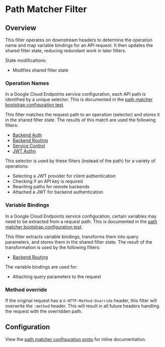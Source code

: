 # Path Matcher Filter

## Overview

This filter operates on downstream headers to determine the operation name and
map variable bindings for an API request.
It then updates the shared filter state, reducing redundant work in later filters.

State modifications:
- Modifies shared filter state

### Operation Names

In a Google Cloud Endpoints service configuration, each API path is identified by a unique selector.
This is documented in the [path matcher bootstrap configuration test](../../../../examples/testdata/README.md#path-matcherpath_matcher).

This filter matches the request path to an operation (selector) and stores it
in the shared filter state. The results of this match are used the following filters:

- [Backend Auth](../backend_auth/README.md)
- [Backend Routing](../backend_routing/README.md)
- [Service Control](../service_control/README.md)
- [JWT Authn](https://www.envoyproxy.io/docs/envoy/latest/intro/arch_overview/security/jwt_authn_filter)

This selector is used by these filters (instead of the path) for a variety of operations:

- Selecting a JWT provider for client authentication
- Checking if an API key is required
- Rewriting paths for remote backends
- Attached a JWT for backend authentication

### Variable Bindings

In a Google Cloud Endpoints service configuration, certain variables may need to be extracted from a request path.
This is documented in the [path matcher bootstrap configuration test](../../../../examples/testdata/README.md#path-matcherpath_matcher).

This filter extracts variable bindings, transforms them into query parameters,
and stores them in the shared filter state. The result of the transformation is
used by the following filters:

- [Backend Routing](../backend_routing/README.md)

The variable bindings are used for:

- Attaching query parameters to the request

### Method override

If the original request has a `X-HTTP-Method-Override` header, this filter will overwrite
the `:method` header. This will result in all future headers handling the request with
the overridden path.

## Configuration

View the [path matcher configuration proto](../../../../api/envoy/v7/http/path_matcher/config.proto)
for inline documentation.
